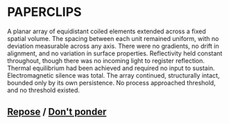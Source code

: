# PAPERCLIPS

A planar array of equidistant coiled elements extended across a fixed spatial volume. The spacing between each unit remained uniform, with no deviation measurable across any axis. There were no gradients, no drift in alignment, and no variation in surface properties. Reflectivity held constant throughout, though there was no incoming light to register reflection. Thermal equilibrium had been achieved and required no input to sustain. Electromagnetic silence was total. The array continued, structurally intact, bounded only by its own persistence. No process approached threshold, and no threshold existed.

## [Repose](page-a92939ca259056a3) / [Don't ponder](page-8a5e66766a831a29)
